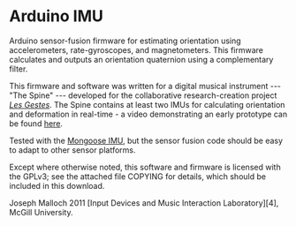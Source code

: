 Arduino IMU
=========

Arduino sensor-fusion firmware for estimating orientation using accelerometers, rate-gyroscopes, and magnetometers.
This firmware calculates and outputs an orientation quaternion using a complementary filter.

This firmware and software was written for a digital musical instrument --- "The Spine" --- developed for the collaborative research-creation project [*Les Gestes*][1].
The Spine contains at least two IMUs for calculating orientation and deformation in real-time - a video demonstrating an early prototype can be found [here][2].

Tested with the [Mongoose IMU][3], but the sensor fusion code should be easy to adapt to other sensor platforms.

Except where otherwise noted, this software and firmware is licensed with the GPLv3; see the attached file
COPYING for details, which should be included in this download.

Joseph Malloch 2011
[Input Devices and Music Interaction Laboratory][4], McGill University.

[1]: http://idmil.org/projects/gestes
[2]: http://www.youtube.com/watch?v=-Dqvf1CXPWg
[3]: http://store.ckdevices.com/products/Mongoose-9DoF-IMU-with-Barometric-Pressure-Sensor-.html
[2]: http://idmil.org
